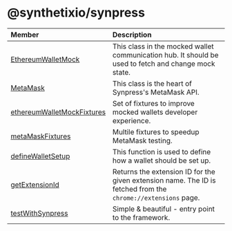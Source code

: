 # @synthetixio/synpress

| Member | Description                                                                                                   |
| :------ |:--------------------------------------------------------------------------------------------------------------|
| [EthereumWalletMock](classes/EthereumWalletMock.md) | This class in the mocked wallet communication hub. It should be used to fetch and change mock state.          |
| [MetaMask](classes/MetaMask.md) | This class is the heart of Synpress's MetaMask API.                                                           |
| [ethereumWalletMockFixtures](functions/ethereumWalletMockFixtures.md) | Set of fixtures to improve mocked wallets developer experience.                              <br/>                 |
| [metaMaskFixtures](functions/metaMaskFixtures.md) | Multile fixtures to speedup MetaMask testing.                                                                 |
| [defineWalletSetup](functions/defineWalletSetup.md) | This function is used to define how a wallet should be set up.                                                |
| [getExtensionId](functions/getExtensionId.md) | Returns the extension ID for the given extension name. The ID is fetched from the `chrome://extensions` page. |
| [testWithSynpress](functions/testWithSynpress.md) | Simple & beautiful - entry point to the framework.                                                            |
